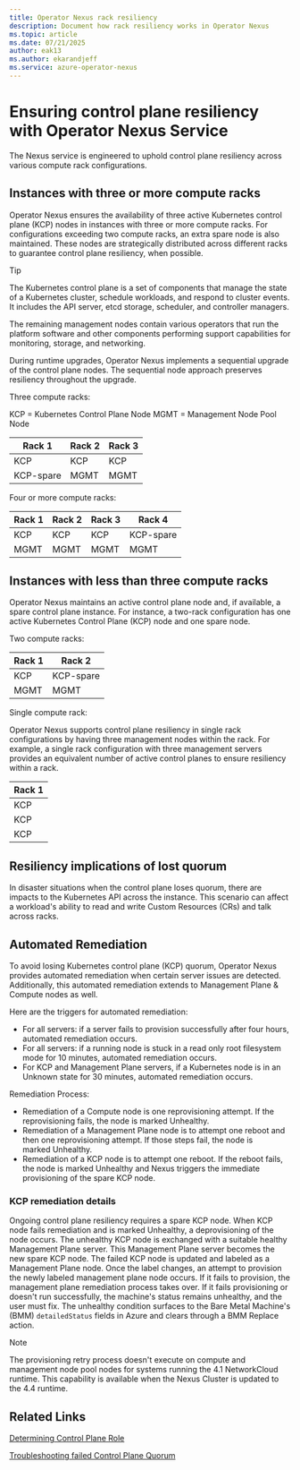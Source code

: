 ```yaml
---
title: Operator Nexus rack resiliency
description: Document how rack resiliency works in Operator Nexus
ms.topic: article
ms.date: 07/21/2025
author: eak13
ms.author: ekarandjeff
ms.service: azure-operator-nexus
---
```


# Ensuring control plane resiliency with Operator Nexus Service

The Nexus service is engineered to uphold control plane resiliency across various compute rack configurations.

## Instances with three or more compute racks

Operator Nexus ensures the availability of three active Kubernetes control plane (KCP) nodes in instances with three or more compute racks. For configurations exceeding two compute racks, an extra spare node is also maintained. These nodes are strategically distributed across different racks to guarantee control plane resiliency, when possible.

> [!TIP]
> The Kubernetes control plane is a set of components that manage the state of a Kubernetes cluster, schedule workloads, and respond to cluster events. It includes the API server, etcd storage, scheduler, and controller managers.
>
> The remaining management nodes contain various operators that run the platform software and other components performing support capabilities for monitoring, storage, and networking.

During runtime upgrades, Operator Nexus implements a sequential upgrade of the control plane nodes. The sequential node approach preserves resiliency throughout the upgrade.

Three compute racks:

KCP = Kubernetes Control Plane Node
MGMT = Management Node Pool Node

| Rack 1    | Rack 2 | Rack 3 |
| --------- | ------ | ------ |
| KCP       | KCP    | KCP    |
| KCP-spare | MGMT   | MGMT   |

Four or more compute racks:

| Rack 1 | Rack 2 | Rack 3 | Rack 4    |
| ------ | ------ | ------ | --------- |
| KCP    | KCP    | KCP    | KCP-spare |
| MGMT   | MGMT   | MGMT   | MGMT      |

## Instances with less than three compute racks

Operator Nexus maintains an active control plane node and, if available, a spare control plane instance. For instance, a two-rack configuration has one active Kubernetes Control Plane (KCP) node and one spare node.

Two compute racks:

| Rack 1 | Rack 2    |
| ------ | --------- |
| KCP    | KCP-spare |
| MGMT   | MGMT      |

Single compute rack:

Operator Nexus supports control plane resiliency in single rack configurations by having three management nodes within the rack. For example, a single rack configuration with three management servers provides an equivalent number of active control planes to ensure resiliency within a rack.

| Rack 1 |
| ------ |
| KCP    |
| KCP    |
| KCP    |

## Resiliency implications of lost quorum

In disaster situations when the control plane loses quorum, there are impacts to the Kubernetes API across the instance. This scenario can affect a workload's ability to read and write Custom Resources (CRs) and talk across racks.

## Automated Remediation

To avoid losing Kubernetes control plane (KCP) quorum, Operator Nexus provides automated remediation when certain server issues are detected. Additionally, this automated remediation extends to Management Plane & Compute nodes as well.

Here are the triggers for automated remediation:

*   For all servers: if a server fails to provision successfully after four hours, automated remediation occurs.
*   For all servers: if a running node is stuck in a read only root filesystem mode for 10 minutes, automated remediation occurs.
*   For KCP and Management Plane servers, if a Kubernetes node is in an Unknown state for 30 minutes, automated remediation occurs.

Remediation Process:

*   Remediation of a Compute node is one reprovisioning attempt. If the reprovisioning fails, the node is marked Unhealthy.
*   Remediation of a Management Plane node is to attempt one reboot and then one reprovisioning attempt. If those steps fail, the node is marked Unhealthy.
*   Remediation of a KCP node is to attempt one reboot. If the reboot fails, the node is marked Unhealthy and Nexus triggers the immediate provisioning of the spare KCP node.

### KCP remediation details

Ongoing control plane resiliency requires a spare KCP node. When KCP node fails remediation and is marked Unhealthy, a deprovisioning of the node occurs. The unhealthy KCP node is exchanged with a suitable healthy Management Plane server. This Management Plane server becomes the new spare KCP node. The failed KCP node is updated and labeled as a Management Plane node. Once the label changes, an attempt to provision the newly labeled management plane node occurs. If it fails to provision, the management plane remediation process takes over. If it fails provisioning or doesn't run successfully, the machine's status remains unhealthy, and the user must fix. The unhealthy condition surfaces to the Bare Metal Machine's (BMM) `detailedStatus` fields in Azure and clears through a BMM Replace action.

> [!NOTE]
> The provisioning retry process doesn't execute on compute and management node pool nodes for systems running the 4.1 NetworkCloud runtime. This capability is available when the Nexus Cluster is updated to the 4.4 runtime.

## Related Links

[Determining Control Plane Role](./reference-near-edge-baremetal-machine-roles.md)

[Troubleshooting failed Control Plane Quorum](./troubleshoot-control-plane-quorum.md)

